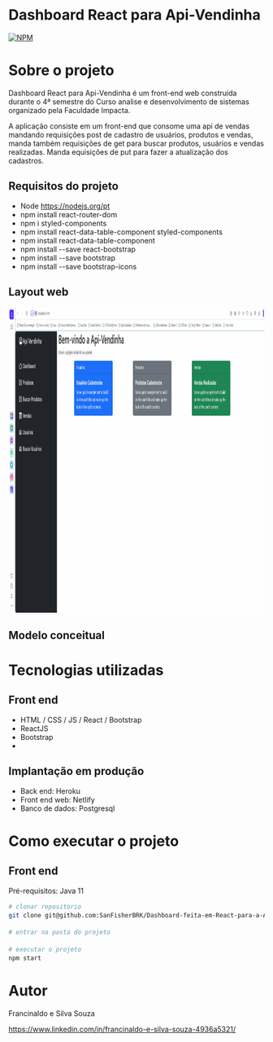 # Dashboard React para Api-Vendinha 
[![NPM](https://img.shields.io/npm/l/react)](https://github.com/devsuperior/sds1-wmazoni/blob/master/LICENSE) 

# Sobre o projeto

Dashboard React para Api-Vendinha é um front-end web construída durante o 4ª semestre do Curso analise e desenvolvimento de sistemas organizado pela Faculdade Impacta.

A aplicação consiste em um front-end que consome uma api de vendas mandando requisições post de cadastro de usuários, produtos e vendas, manda também requisições de get para buscar produtos, usuários e vendas realizadas.
Manda equisições de put para fazer a atualização dos cadastros.

## Requisitos do projeto
- Node https://nodejs.org/pt
- npm install react-router-dom
- npm i styled-components
- npm install react-data-table-component styled-components
- npm install react-data-table-component
- npm install --save react-bootstrap
- npm install --save bootstrap
- npm install --save bootstrap-icons 

## Layout web

<p align="center">
    <img width="800" height="600" src="https://github.com/SanFisherBRK/Dashboard-feita-em-React-para-a-Api-vendinha/blob/main/src/ImagensGitHub/Layout2.gif"
</p>




## Modelo conceitual


# Tecnologias utilizadas

## Front end
- HTML / CSS / JS / React / Bootstrap
- ReactJS
- Bootstrap
- 
## Implantação em produção
- Back end: Heroku
- Front end web: Netlify
- Banco de dados: Postgresql

# Como executar o projeto

## Front end
Pré-requisitos: Java 11

```bash
# clonar repositório
git clone git@github.com:SanFisherBRK/Dashboard-feita-em-React-para-a-Api-vendinha.git

# entrar na pasta do projeto

# executar o projeto
npm start
```

# Autor

Francinaldo e Silva Souza

https://www.linkedin.com/in/francinaldo-e-silva-souza-4936a5321/

